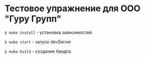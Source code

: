 # Тестовое упражнение для ООО "Гуру Групп"

```$ make install``` - установка зависимостей

```$ make start``` - запуск devServer

```$ make build``` - создание бандла
